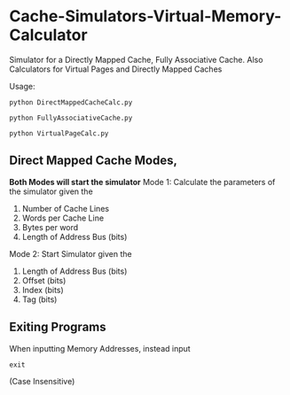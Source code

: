 # Cache-Simulators-Virtual-Memory-Calculator
Simulator for a Directly Mapped Cache, Fully Associative Cache.
Also Calculators for Virtual Pages and Directly Mapped Caches

Usage:
```shell
python DirectMappedCacheCalc.py
```
```shell
python FullyAssociativeCache.py
```
```shell
python VirtualPageCalc.py
```

## Direct Mapped Cache Modes,
**Both Modes will start the simulator**
Mode 1: Calculate the parameters of the simulator given the
1. Number of Cache Lines
2. Words per Cache Line
3. Bytes per word
4. Length of Address Bus (bits)

Mode 2: Start Simulator given the
1. Length of Address Bus (bits)
2. Offset   (bits)
3. Index    (bits)
4. Tag      (bits)

## Exiting Programs
When inputting Memory Addresses, instead input
```shell
exit
```
(Case Insensitive)


